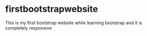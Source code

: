 # firstbootstrapwebsite
This is my first bootstrap website while learning bootstrap and it is completely responsive
